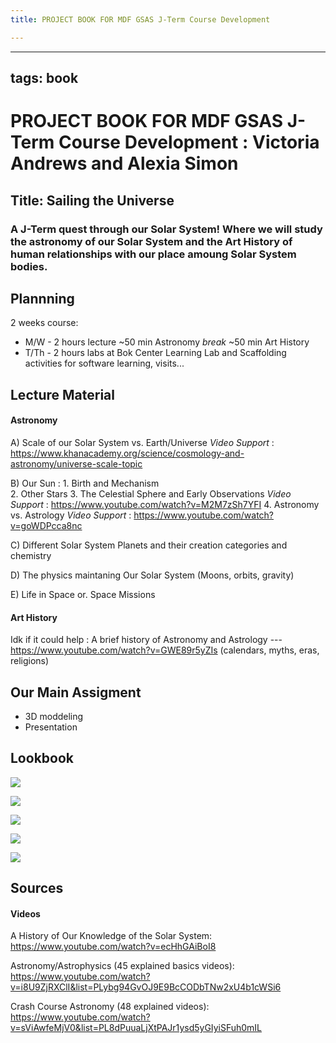 ```yaml
---
title: PROJECT BOOK FOR MDF GSAS J-Term Course Development

---
```



---
tags: book
---

PROJECT BOOK FOR MDF GSAS J-Term Course Development : Victoria Andrews and Alexia Simon 
===

Title: Sailing the Universe
---
### A J-Term quest through our Solar System! Where we will study the astronomy of our Solar System and the Art History of human relationships with our place amoung Solar System bodies. 



Plannning
---
2 weeks course: 
- M/W - 2 hours lecture
~50 min Astronomy *break* ~50 min Art History
- T/Th - 2 hours labs
at Bok Center Learning Lab 
and Scaffolding activities for software learning, visits... 


Lecture Material
---
#### Astronomy 
A) Scale of our Solar System vs. Earth/Universe
*Video Support* : https://www.khanacademy.org/science/cosmology-and-astronomy/universe-scale-topic 

B) Our Sun : 
    1. Birth and Mechanism  
    2. Other Stars 
    3. The Celestial Sphere and Early Observations
*Video Support* : https://www.youtube.com/watch?v=M2M7zSh7YFI
    4. Astronomy vs. Astrology
*Video Support* : https://www.youtube.com/watch?v=goWDPcca8nc

C) Different Solar System Planets and their creation categories and chemistry 

D) The physics maintaning Our Solar System (Moons, orbits, gravity) 

E) Life in Space or. Space Missions


#### Art History 
Idk if it could help : A brief history of Astronomy and Astrology --- https://www.youtube.com/watch?v=GWE89r5yZIs 
(calendars, myths, eras, religions)


Our Main Assigment 
---
- 3D moddeling 
- Presentation 


Lookbook
---

![](https://hackmd.io/_uploads/ByZt3B7l6.png)

![](https://hackmd.io/_uploads/SkN52Hmla.jpg)

![](https://hackmd.io/_uploads/rJ2snBmga.jpg)

![](https://hackmd.io/_uploads/Bky80BQlp.jpg)

![](https://hackmd.io/_uploads/S1AZzIQla.jpg)


Sources
---
#### Videos 
A History of Our Knowledge of the Solar System: https://www.youtube.com/watch?v=ecHhGAiBoI8

Astronomy/Astrophysics (45 explained basics videos): https://www.youtube.com/watch?v=i8U9ZjRXClI&list=PLybg94GvOJ9E9BcCODbTNw2xU4b1cWSi6

Crash Course Astronomy (48 explained videos): https://www.youtube.com/watch?v=sViAwfeMjV0&list=PL8dPuuaLjXtPAJr1ysd5yGIyiSFuh0mIL

